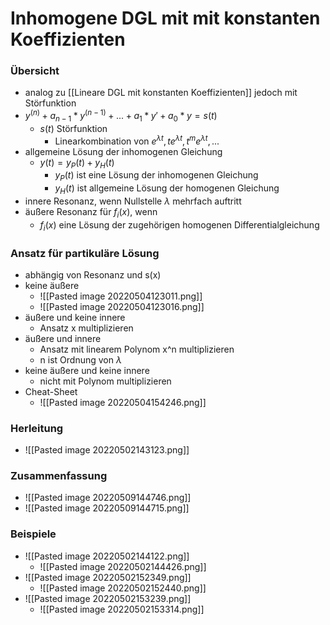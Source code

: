 # Inhomogene DGL mit mit konstanten Koeffizienten
### Übersicht
+ analog zu [[Lineare DGL mit konstanten Koeffizienten]] jedoch mit Störfunktion
+ $y^{(n)}+a_{n-1}*y^{(n-1)}+...+a_1*y'+a_0*y=s(t)$
	+ $s(t)$ Störfunktion
		+ Linearkombination von $e^{\lambda t}, te^{\lambda t},t^me^{\lambda t},...$
+ allgemeine Lösung der inhomogenen Gleichung
	+ $y(t)=y_P(t)+y_H(t)$
		+ $y_P(t)$ ist eine Lösung der inhomogenen Gleichung
		+ $y_H(t)$ ist allgemeine Lösung der homogenen Gleichung
+ innere Resonanz, wenn Nullstelle $\lambda$ mehrfach auftritt
+ äußere Resonanz für $f_i(x)$, wenn
	+ $f_i(x)$ eine Lösung der zugehörigen homogenen Differentialgleichung

### Ansatz für partikuläre Lösung
+ abhängig von Resonanz und s(x)
+ keine äußere
	+ ![[Pasted image 20220504123011.png]]
	+ ![[Pasted image 20220504123016.png]]
+ äußere und keine innere
	+ Ansatz x multiplizieren
+ äußere und innere
	+ Ansatz mit linearem Polynom x^n multiplizieren
	+ n ist Ordnung von $\lambda$
+ keine äußere und keine innere
	+ nicht mit Polynom multiplizieren
+ Cheat-Sheet
	+ ![[Pasted image 20220504154246.png]]

### Herleitung
+ ![[Pasted image 20220502143123.png]]

### Zusammenfassung
+ ![[Pasted image 20220509144746.png]]
+ ![[Pasted image 20220509144715.png]]

### Beispiele
+ ![[Pasted image 20220502144122.png]]
	+ ![[Pasted image 20220502144426.png]]
+ ![[Pasted image 20220502152349.png]]
	+ ![[Pasted image 20220502152440.png]]
+ ![[Pasted image 20220502153239.png]]
	+ ![[Pasted image 20220502153314.png]]



